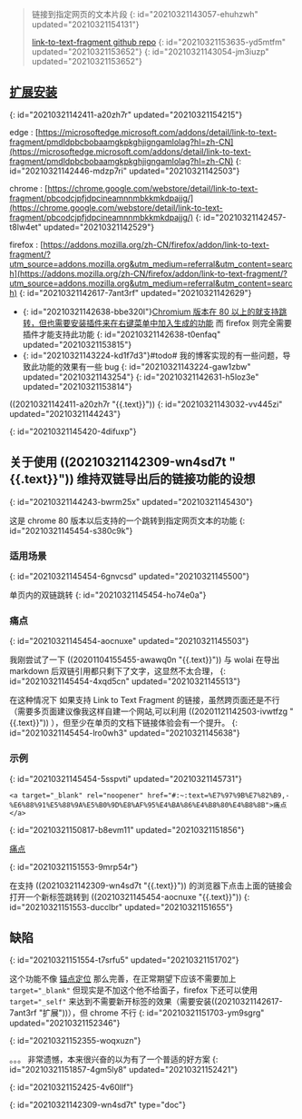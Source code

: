 > 链接到指定网页的文本片段
> {: id="20210321143057-ehuhzwh" updated="20210321154131"}
>
> [link-to-text-fragment github repo](https://github.com/GoogleChromeLabs/link-to-text-fragment)
> {: id="20210321153635-yd5mtfm" updated="20210321153652"}
{: id="20210321143054-jm3iuzp" updated="20210321153652"}

## [扩展安装](https://github.com/GoogleChromeLabs/link-to-text-fragment#installation)
{: id="20210321142411-a20zh7r" updated="20210321154215"}

edge : [https://microsoftedge.microsoft.com/addons/detail/link-to-text-fragment/pmdldpbcbobaamgkpkghjigngamlolag?hl=zh-CN](https://microsoftedge.microsoft.com/addons/detail/link-to-text-fragment/pmdldpbcbobaamgkpkghjigngamlolag?hl=zh-CN)
{: id="20210321142446-mdzp7ri" updated="20210321142503"}

chrome : [https://chrome.google.com/webstore/detail/link-to-text-fragment/pbcodcjpfjdpcineamnnmbkkmkdpajjg/](https://chrome.google.com/webstore/detail/link-to-text-fragment/pbcodcjpfjdpcineamnnmbkkmkdpajjg/)
{: id="20210321142457-t8lw4et" updated="20210321142529"}

firefox : [https://addons.mozilla.org/zh-CN/firefox/addon/link-to-text-fragment/?utm_source=addons.mozilla.org&utm_medium=referral&utm_content=search](https://addons.mozilla.org/zh-CN/firefox/addon/link-to-text-fragment/?utm_source=addons.mozilla.org&utm_medium=referral&utm_content=search)
{: id="20210321142617-7ant3rf" updated="20210321142629"}

- {: id="20210321142638-bbe320l"}[Chromium 版本在 80 以上的就支持跳转，但也需要安装插件来在右键菜单中加入生成的功能](https://sspai.com/post/61081#:~:text=%E5%88%86%E4%BA%AB%E4%B8%8E%E6%8E%A5%E6%94%B6%E5%8F%8C%E6%96%B9%E9%83%BD%E5%BF%85%E9%A1%BB%E4%BD%BF%E7%94%A8%20Chrome%2080%20%E5%8F%8A%E4%BB%A5%E4%B8%8A%E7%89%88%E6%9C%AC%E7%9A%84%E6%B5%8F%E8%A7%88%E5%99%A8%EF%BC%8C%E6%89%8D%E8%83%BD%E7%9C%8B%E5%88%B0%E7%94%9F%E6%88%90%E7%9A%84%E5%B8%A6%E6%9C%89%E9%AB%98%E4%BA%AE%E6%96%87%E6%9C%AC%E6%98%BE%E7%A4%BA%E6%95%88%E6%9E%9C%E7%9A%84%E9%A1%B5%E9%9D%A2%E3%80%82) 而 firefox 则完全需要插件才能支持此功能
  {: id="20210321142638-t0enfaq" updated="20210321153815"}
- {: id="20210321143224-kd1f7d3"}#todo# 我的博客实现的有一些问题，导致此功能的效果有一些 bug
  {: id="20210321143224-gaw1zbw" updated="20210321143254"}
{: id="20210321142631-h5loz3e" updated="20210321153814"}

((20210321142411-a20zh7r "{{.text}}"))
{: id="20210321143032-vv445zi" updated="20210321144243"}

{: id="20210321145420-4difuxp"}

## 关于使用 ((20210321142309-wn4sd7t "{{.text}}"))  维持双链导出后的链接功能的设想
{: id="20210321144243-bwrm25x" updated="20210321145430"}

这是 chrome 80 版本以后支持的一个跳转到指定网页文本的功能
{: id="20210321145454-s380c9k"}

### 适用场景
{: id="20210321145454-6gnvcsd" updated="20210321145500"}

单页内的双链跳转
{: id="20210321145454-ho74e0a"}

### 痛点
{: id="20210321145454-aocnuxe" updated="20210321145503"}

我刚尝试了一下 ((20201104155455-awawq0n "{{.text}}")) 与 wolai 在导出 markdown 后双链引用都只剩下了文字，这显然不太合理，
{: id="20210321145454-4xqd5cn" updated="20210321145513"}

在这种情况下 如果支持 Link to Text Fragment 的链接，虽然跨页面还是不行（需要多页面建议像我这样自建一个网站,可以利用 ((20201121142503-ivwtfzg "{{.text}}"))  ），但至少在单页的文档下链接体验会有一个提升。
{: id="20210321145454-lro0wh3" updated="20210321145638"}

### 示例
{: id="20210321145454-5sspvti" updated="20210321145731"}

```
<a target="_blank" rel="noopener" href="#:~:text=%E7%97%9B%E7%82%B9,-%E6%88%91%E5%88%9A%E5%B0%9D%E8%AF%95%E4%BA%86%E4%B8%80%E4%B8%8B">痛点</a> 
```
{: id="20210321150817-b8evm11" updated="20210321151856"}

<a target="_blank" rel="noopener" href="#:~:text=%E7%97%9B%E7%82%B9,-%E6%88%91%E5%88%9A%E5%B0%9D%E8%AF%95%E4%BA%86%E4%B8%80%E4%B8%8B">痛点</a>

{: id="20210321151553-9mrp54r"}

在支持 ((20210321142309-wn4sd7t "{{.text}}")) 的浏览器下点击上面的链接会打开一个新标签跳转到 ((20210321145454-aocnuxe "{{.text}}"))
{: id="20210321151553-ducclbr" updated="20210321151655"}

## 缺陷
{: id="20210321151554-t7srfu5" updated="20210321151702"}

这个功能不像 [锚点定位](https://www.zhangxinxu.com/wordpress/2013/08/url-anchor-html-%E9%94%9A%E7%82%B9%E5%AE%9A%E4%BD%8D%E6%9C%BA%E5%88%B6-%E5%BA%94%E7%94%A8-%E9%97%AE%E9%A2%98/) 那么完善，在正常期望下应该不需要加上 `target="_blank"`  但现实是不加这个他不给面子，firefox 下还可以使用 `target="_self"` 来达到不需要新开标签的效果（需要安装((20210321142617-7ant3rf "扩展"))），但 chrome 不行
{: id="20210321151703-ym9sgrg" updated="20210321152346"}

{: id="20210321152355-woqxuzn"}

。。。 非常遗憾，本来很兴奋的以为有了一个普适的好方案
{: id="20210321151857-4gm5ly8" updated="20210321152421"}

{: id="20210321152425-4v60llf"}


{: id="20210321142309-wn4sd7t" type="doc"}
